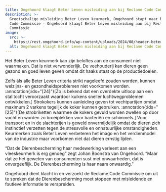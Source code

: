 ```yaml
---
title: Ongehoord klaagt Beter Leven misleiding aan bij Reclame Code Commissie
description: >-
  Grootschalige misleiding Beter Leven keurmerk, Ongehoord stapt naar Reclame
  Code Commissie - Ongehoord klaagt Beter Leven misleiding aan bij Reclame Code
  Commissie
image:
  src: >-
    https://rest.ongehoord.info/wp-content/uploads/2024/08/header-beter-leven.jpg
  alt: Ongehoord klaagt Beter Leven misleiding aan bij Reclame Code Commissie
---
```


Het Beter Leven keurmerk kan zijn beloftes aan de consument niet waarmaken. Dat is niet verwonderlijk. De veehouderij kan dieren geen gezond en goed leven geven omdat dit haaks staat op de productiedoelen.

Zelfs áls alle Beter Leven criteria strikt nageleefd zouden worden, kunnen welzijns- en gezondheidsproblemen niet voorkomen worden. :annotation{:ids="[24]"}[Zo is bekend dat een overdekte uitloop aan een stal tocht veroorzaakt waardoor kuikens sneller luchtwegproblemen ontwikkelen.] Strokokers kunnen aanleiding geven tot vechtpartijen omdat maximum 2 varkens tegelijk de koker kunnen gebruiken. :annotation{:ids="[25]"}[De strobriketten waarmee de kokers gevuld worden zwellen op door vocht en worden zo broeiplekken voor bacteriën en schimmels.] Voor transport en in de slachterijen is geweld onvermijdelijk omdat de dieren zich instinctief verzetten tegen de stressvolle en onnatuurlijke omstandigheden. Keurmerken zoals Beter Leven verbeteren het imago en het verdienmodel van de industrie maar voorkomen niet dat dieren ernstig lijden.

“Dat de Dierenbescherming haar medewerking verleent aan een vleeskeurmerk is erg genoeg” zegt Johan Boonstra van Ongehoord. “Maar dat ze het geweten van consumenten sust met onwaarheden, dat is onvergeeflijk. De Dierenbescherming is haar naam onwaardig.”

Ongehoord dient klacht in en verzoekt de Reclame Code Commissie om uit te spreken dat de Dierenbescherming moet stoppen met misleidende en foutieve informatie te verspreiden.
